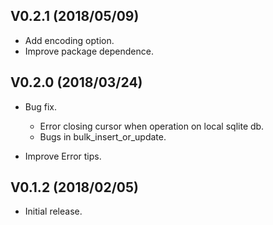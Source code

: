 ## V0.2.1 (2018/05/09)

- Add encoding option.
- Improve package dependence.

## V0.2.0 (2018/03/24)

- Bug fix.
  - Error closing cursor when operation on local sqlite db.
  - Bugs in bulk_insert_or_update.

- Improve Error tips.

## V0.1.2 (2018/02/05)

- Initial release.

